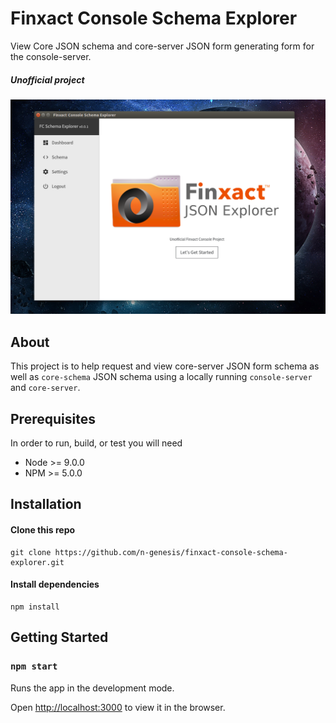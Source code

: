 # Finxact Console Schema Explorer

View Core JSON schema and core-server JSON form generating form for the console-server.
##### Unofficial project

![alt text](https://raw.githubusercontent.com/n-genesis/finxact-console-schema-explorer/master/src/image/schema_fun.png "Screenshot")
## About

This project is to help request and view core-server JSON form schema as well as `core-schema` JSON schema using a locally running `console-server` and `core-server`.

## Prerequisites
In order to run, build, or test you will need

* Node >= 9.0.0
* NPM >= 5.0.0

## Installation

#### Clone this repo
```
git clone https://github.com/n-genesis/finxact-console-schema-explorer.git
```
#### Install dependencies
```
npm install
```

## Getting Started

### `npm start`
Runs the app in the development mode.<br>

Open [http://localhost:3000](http://localhost:3000) to view it in the browser.
